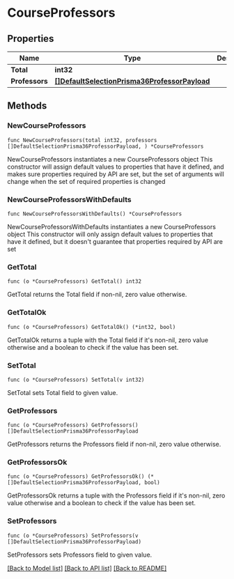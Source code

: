 # CourseProfessors

## Properties

Name | Type | Description | Notes
------------ | ------------- | ------------- | -------------
**Total** | **int32** |  | 
**Professors** | [**[]DefaultSelectionPrisma36ProfessorPayload**](DefaultSelectionPrisma36ProfessorPayload.md) |  | 

## Methods

### NewCourseProfessors

`func NewCourseProfessors(total int32, professors []DefaultSelectionPrisma36ProfessorPayload, ) *CourseProfessors`

NewCourseProfessors instantiates a new CourseProfessors object
This constructor will assign default values to properties that have it defined,
and makes sure properties required by API are set, but the set of arguments
will change when the set of required properties is changed

### NewCourseProfessorsWithDefaults

`func NewCourseProfessorsWithDefaults() *CourseProfessors`

NewCourseProfessorsWithDefaults instantiates a new CourseProfessors object
This constructor will only assign default values to properties that have it defined,
but it doesn't guarantee that properties required by API are set

### GetTotal

`func (o *CourseProfessors) GetTotal() int32`

GetTotal returns the Total field if non-nil, zero value otherwise.

### GetTotalOk

`func (o *CourseProfessors) GetTotalOk() (*int32, bool)`

GetTotalOk returns a tuple with the Total field if it's non-nil, zero value otherwise
and a boolean to check if the value has been set.

### SetTotal

`func (o *CourseProfessors) SetTotal(v int32)`

SetTotal sets Total field to given value.


### GetProfessors

`func (o *CourseProfessors) GetProfessors() []DefaultSelectionPrisma36ProfessorPayload`

GetProfessors returns the Professors field if non-nil, zero value otherwise.

### GetProfessorsOk

`func (o *CourseProfessors) GetProfessorsOk() (*[]DefaultSelectionPrisma36ProfessorPayload, bool)`

GetProfessorsOk returns a tuple with the Professors field if it's non-nil, zero value otherwise
and a boolean to check if the value has been set.

### SetProfessors

`func (o *CourseProfessors) SetProfessors(v []DefaultSelectionPrisma36ProfessorPayload)`

SetProfessors sets Professors field to given value.



[[Back to Model list]](../README.md#documentation-for-models) [[Back to API list]](../README.md#documentation-for-api-endpoints) [[Back to README]](../README.md)


